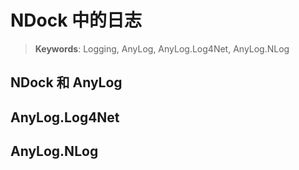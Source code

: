 # NDock 中的日志

> __Keywords__: Logging, AnyLog, AnyLog.Log4Net, AnyLog.NLog


## NDock 和 AnyLog


## AnyLog.Log4Net


## AnyLog.NLog

